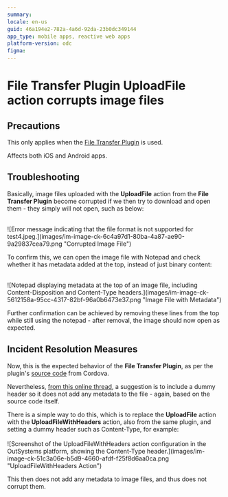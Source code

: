```yaml
---
summary: 
locale: en-us
guid: 46a194e2-782a-4a6d-92da-23b0dc349144
app_type: mobile apps, reactive web apps
platform-version: odc
figma:
---
```


<h1>File Transfer Plugin UploadFile action corrupts image files</h1>


<h2>Precautions</h2>

<p>This only applies when the <a href="https://success.outsystems.com/documentation/outsystems_developer_cloud/integration_with_external_systems/mobile_plugins/file_transfer_plugin/">File Transfer Plugin</a> is used.</p>

<p>Affects both iOS and Android apps.</p>


<h2>Troubleshooting</h2>

<p>Basically, image files uploaded with the <strong>UploadFile</strong> action from the <strong>File Transfer Plugin</strong> become corrupted if we then try to download and open them - they simply will not open, such as below:</p>

<p><br/>
![Error message indicating that the file format is not supported for test4.jpeg.](images/im-image-ck-6c4a97d1-80ba-4a87-ae90-9a29837cea79.png "Corrupted Image File")</p>

<p>To confirm this, we can open the image file with Notepad and check whether it has metadata added at the top, instead of just binary content:</p>

<p><br/>
![Notepad displaying metadata at the top of an image file, including Content-Disposition and Content-Type headers.](images/im-image-ck-5612158a-95cc-4317-82bf-96a0b6473e37.png "Image File with Metadata")</p>

<p> </p>

<p>Further confirmation can be achieved by removing these lines from the top while still using the notepad - after removal, the image should now open as expected.</p>

<h2>Incident Resolution Measures</h2>

<p>Now, this is the expected behavior of the <strong>File Transfer Plugin</strong>, as per the plugin's <a href="https://github.com/search?q=repo%3Aapache%2Fcordova-plugin-file-transfer%20multipartFormUpload&amp;type=code">source code</a> from Cordova.</p>

<p>Nevertheless, <a href="https://stackoverflow.com/questions/31175836/cordova-file-transfer-remove-multipart-or-content-disposition-header" rel="noopener noreferrer">from this online thread</a>, a suggestion is to include a dummy header so it does not add any metadata to the file - again, based on the source code itself.</p>

<p>There is a simple way to do this, which is to replace the <strong>UploadFile</strong> action with the <strong>UploadFileWithHeaders</strong> action, also from the same plugin, and setting a dummy header such as Content-Type, for example:<br/>
<br/>
![Screenshot of the UploadFileWithHeaders action configuration in the OutSystems platform, showing the Content-Type header.](images/im-image-ck-51c3a06e-b5d9-4660-afdf-f25f8d6aa0ca.png "UploadFileWithHeaders Action")</p>

<p>This then does not add any metadata to image files, and thus does not corrupt them.</p>
